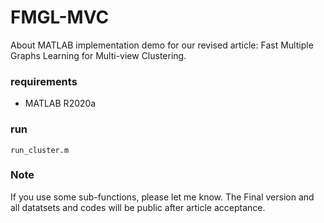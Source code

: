 # FMGL-MVC
About MATLAB implementation demo for our revised  article: Fast Multiple Graphs Learning for Multi-view Clustering.


### requirements
- MATLAB R2020a

### run
```
run_cluster.m
```

### Note
If you use some sub-functions, please let me know. The Final version and all datatsets and codes will be public after article acceptance.

